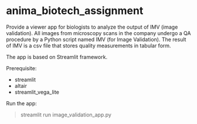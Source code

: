 # anima_biotech_assignment

Provide a viewer app for biologists to analyze the output of IMV (image validation).
All images from microscopy scans in the company undergo a QA procedure by a Python 
script named IMV (for Image Validation). The result of IMV is a csv file that stores 
quality measurements in tabular form.

The app is based on Streamlit framework.

Prerequisite:
- streamlit
- altair
- streamlit_vega_lite

Run the app:
>streamlit run image_validation_app.py